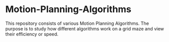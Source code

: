 # Motion-Planning-Algorithms
This repository consists of various Motion Planning Algorithms. The purpose is to study how different algorithms work on a grid maze and view their efficiency or speed.

